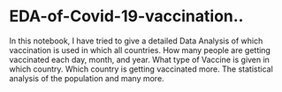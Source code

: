 # EDA-of-Covid-19-vaccination..

In this notebook, I have tried to give a detailed Data Analysis of which vaccination is used in which all countries.
How many people are getting vaccinated each day, month, and year.
What type of Vaccine is given in which country.
Which country is getting vaccinated more.
The statistical analysis of the population and many more.
